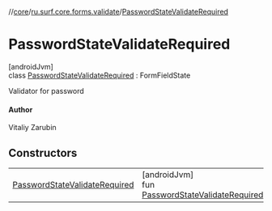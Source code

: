 //[core](../../../index.md)/[ru.surf.core.forms.validate](../index.md)/[PasswordStateValidateRequired](index.md)

# PasswordStateValidateRequired

[androidJvm]\
class [PasswordStateValidateRequired](index.md) : FormFieldState

Validator for password

#### Author

Vitaliy Zarubin

## Constructors

| | |
|---|---|
| [PasswordStateValidateRequired](-password-state-validate-required.md) | [androidJvm]<br>fun [PasswordStateValidateRequired](-password-state-validate-required.md)() |
